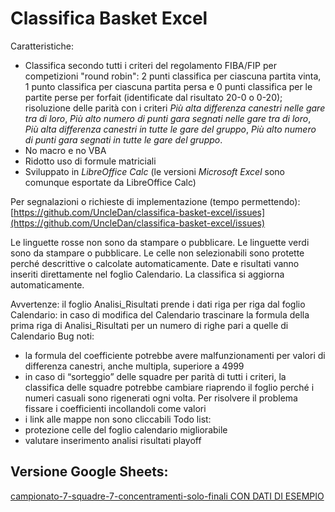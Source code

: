 # Classifica Basket Excel

Caratteristiche:
* Classifica secondo tutti i criteri del regolamento FIBA/FIP per competizioni "round robin": 2 punti classifica per ciascuna partita vinta, 1 punto classifica per ciascuna partita persa e 0 punti classifica per le partite perse per forfait (identificate dal risultato 20-0 o 0-20); risoluzione delle parità con i criteri *Più alta differenza canestri nelle gare tra di loro*, *Più alto numero di punti gara segnati nelle gare tra di loro*, *Più alta differenza canestri in tutte le gare del gruppo*, *Più alto numero di punti gara segnati in tutte le gare del gruppo*.
* No macro e no VBA
* Ridotto uso di formule matriciali
* Sviluppato in *LibreOffice Calc* (le versioni *Microsoft Excel* sono comunque esportate da LibreOffice Calc)

Per segnalazioni o richieste di implementazione (tempo permettendo):
[https://github.com/UncleDan/classifica-basket-excel/issues](https://github.com/UncleDan/classifica-basket-excel/issues)

Le linguette rosse non sono da stampare o pubblicare.
Le linguette verdi sono da stampare o pubblicare.
Le celle non selezionabili sono protette perché descrittive o calcolate automaticamente.
Date e risultati vanno inseriti direttamente nel foglio Calendario.
La classifica si aggiorna automaticamente.

Avvertenze:
il foglio Analisi_Risultati prende i dati riga per riga dal foglio Calendario: in caso di modifica del Calendario trascinare la formula della prima riga di Analisi_Risultati per un numero di righe pari a quelle di Calendario
Bug noti:
* la formula del coefficiente potrebbe avere malfunzionamenti per valori di differenza canestri, anche multipla, superiore a 4999
* in caso di “sorteggio” delle squadre per parità di tutti i criteri, la classifica delle squadre potrebbe cambiare riaprendo il foglio perché i numeri casuali sono rigenerati ogni volta. Per risolvere il problema fissare i coefficienti incollandoli come valori
* i link alle mappe non sono cliccabili
Todo list:
* protezione celle del foglio calendario migliorabile
* valutare inserimento analisi risultati playoff

## Versione Google Sheets:
[campionato-7-squadre-7-concentramenti-solo-finali CON DATI DI ESEMPIO](https://docs.google.com/spreadsheets/d/1jukpgaSQOXN4NzxMyWj8-NbYatQ_cBrtvV-GZTBbULU/edit?usp=sharing)
